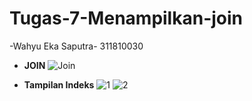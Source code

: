 # Tugas-7-Menampilkan-join

-Wahyu Eka Saputra- 311810030

- **JOIN**
![Join](https://user-images.githubusercontent.com/46749030/118371686-f486c080-b5d7-11eb-9110-39299f5424a9.png)



- **Tampilan Indeks**
![1](https://user-images.githubusercontent.com/46749030/118371744-2b5cd680-b5d8-11eb-996e-19aef0d9bc8c.png)
![2](https://user-images.githubusercontent.com/46749030/118371753-2e57c700-b5d8-11eb-9461-f0b7265bad20.png)

